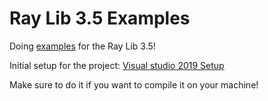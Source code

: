 # Ray Lib 3.5 Examples

Doing [examples](https://www.raylib.com/examples.html) for the Ray Lib 3.5!

Initial setup for the project:
[Visual studio 2019 Setup](https://github.com/raysan5/raylib/wiki/Create-Visual-Studio-2019-Project)

Make sure to do it if you want to compile it on your machine!
